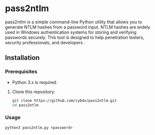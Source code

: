 # pass2ntlm
pass2ntlm is a simple command-line Python utility that allows you to generate NTLM hashes from a password input. NTLM hashes are widely used in Windows authentication systems for storing and verifying passwords securely. This tool is designed to help penetration testers, security professionals, and developers .

## Installation

### Prerequisites

- Python 3.x is required.

1. Clone this repository:

   ```bash
   git clone https://github.com/cyb4x/pass2ntlm.git
   cd pass2ntlm

### Usage

```
python3 pass2ntlm.py <password>
```
